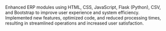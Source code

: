 Enhanced ERP modules using HTML, CSS, JavaScript, Flask (Python), CSV, and Bootstrap to improve user experience and system efficiency. Implemented new features, optimized code, and reduced processing times, resulting in streamlined operations and increased user satisfaction.
